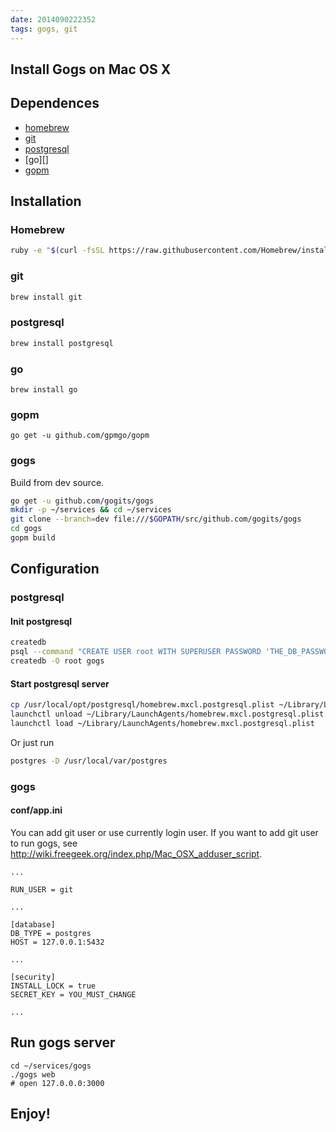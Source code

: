 ```yaml
---
date: 2014090222352
tags: gogs, git
---
```


Install Gogs on Mac OS X
-------------------------

## Dependences

* [homebrew][]
* [git][]
* [postgresql][]
* [go][]
* [gopm][]

## Installation

### Homebrew

```sh
ruby -e "$(curl -fsSL https://raw.githubusercontent.com/Homebrew/install/master/install)"
```

### git

```sh
brew install git
```

### postgresql

```sh
brew install postgresql
```

### go

```
brew install go
```

### gopm

```
go get -u github.com/gpmgo/gopm
```

### gogs
Build from dev source.

```sh
go get -u github.com/gogits/gogs
mkdir -p ~/services && cd ~/services
git clone --branch=dev file:///$GOPATH/src/github.com/gogits/gogs
cd gogs
gopm build
```


## Configuration

### postgresql

#### Init postgresql
```sh
createdb
psql --command "CREATE USER root WITH SUPERUSER PASSWORD 'THE_DB_PASSWORD';"
createdb -O root gogs
```

#### Start postgresql server

```sh
cp /usr/local/opt/postgresql/homebrew.mxcl.postgresql.plist ~/Library/LaunchAgents/
launchctl unload ~/Library/LaunchAgents/homebrew.mxcl.postgresql.plist
launchctl load ~/Library/LaunchAgents/homebrew.mxcl.postgresql.plist
```

Or just run

```sh
postgres -D /usr/local/var/postgres
```

### gogs

#### conf/app.ini

You can add git user or use currently login user.
If you want to add git user to run gogs, see http://wiki.freegeek.org/index.php/Mac_OSX_adduser_script.

```
...

RUN_USER = git

...

[database]
DB_TYPE = postgres
HOST = 127.0.0.1:5432

...

[security]
INSTALL_LOCK = true
SECRET_KEY = YOU_MUST_CHANGE

...
```

## Run gogs server

```
cd ~/services/gogs
./gogs web
# open 127.0.0.0:3000
```

## Enjoy!



[Homebrew]: http://brew.sh
[git]: http://git-scm.com
[postgresql]: http://www.postgresql.org
[gogs]: http://gogs.io
[gopm]: http://gopm.io
